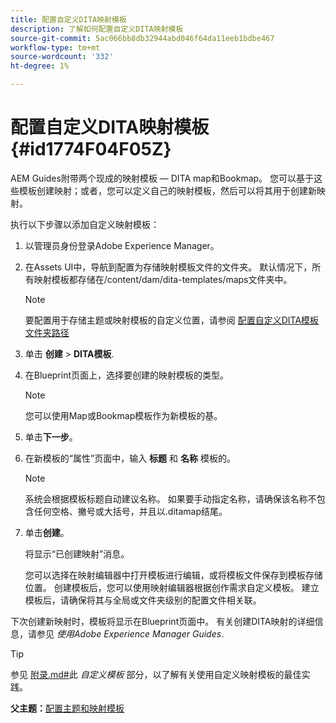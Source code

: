 ```yaml
---
title: 配置自定义DITA映射模板
description: 了解如何配置自定义DITA映射模板
source-git-commit: 5ac066bb8db32944abd046f64da11eeb1bdbe467
workflow-type: tm+mt
source-wordcount: '332'
ht-degree: 1%

---
```



# 配置自定义DITA映射模板 {#id1774F04F05Z}

AEM Guides附带两个现成的映射模板 — DITA map和Bookmap。 您可以基于这些模板创建映射；或者，您可以定义自己的映射模板，然后可以将其用于创建新映射。

执行以下步骤以添加自定义映射模板：

1. 以管理员身份登录Adobe Experience Manager。

1. 在Assets UI中，导航到配置为存储映射模板文件的文件夹。 默认情况下，所有映射模板都存储在/content/dam/dita-templates/maps文件夹中。

   >[!NOTE]
   >
   > 要配置用于存储主题或映射模板的自定义位置，请参阅 [配置自定义DITA模板文件夹路径](conf-template-tags-custom-dita-topic-template.md#id191LCF0095Z)

1. 单击 **创建** \> **DITA模板**.

1. 在Blueprint页面上，选择要创建的映射模板的类型。

   >[!NOTE]
   >
   > 您可以使用Map或Bookmap模板作为新模板的基。

1. 单击&#x200B;**下一步**。

1. 在新模板的“属性”页面中，输入 **标题** 和 **名称** 模板的。

   >[!NOTE]
   >
   > 系统会根据模板标题自动建议名称。 如果要手动指定名称，请确保该名称不包含任何空格、撇号或大括号，并且以.ditamap结尾。

1. 单击&#x200B;**创建**。

   将显示“已创建映射”消息。

   您可以选择在映射编辑器中打开模板进行编辑，或将模板文件保存到模板存储位置。 创建模板后，您可以使用映射编辑器根据创作需求自定义模板。 建立模板后，请确保将其与全局或文件夹级别的配置文件相关联。


下次创建新映射时，模板将显示在Blueprint页面中。 有关创建DITA映射的详细信息，请参见 *使用Adobe Experience Manager Guides*.

>[!TIP]
>
> 参见 [附录.md\#](appendix.md#)此 *自定义模板* 部分，以了解有关使用自定义映射模板的最佳实践。

**父主题：**[&#x200B;配置主题和映射模板](conf-template-tags.md)

